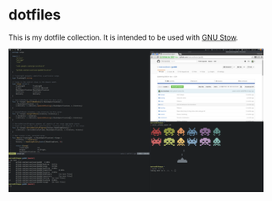dotfiles
========

This is my dotfile collection. It is intended to be used with [GNU Stow](http://www.gnu.org/software/stow/).

![Screenshot](screenshot.png)
